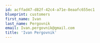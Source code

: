 ```yaml
---
id: acffad47-d82f-42c4-a71e-8eaafc655ec1
blueprint: customers
first_name: Ivan
last_name: Pergovnik
email: Ivan.pergovnik@gmail.com
title: 'Ivan Pergovnik'
---
```

